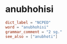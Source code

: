 # anubhohisi

``` toml
dict_label = "NCPED"
word = "anubhohisi"
grammar_comment = "2 sg."
see_also = ["anubhoti"]
```

